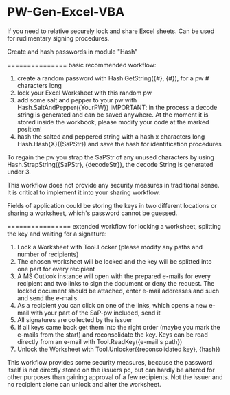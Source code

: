 PW-Gen-Excel-VBA
================

If you need to relative securely lock and share Excel sheets. Can be used for rudimentary signing procedures.

Create and hash passwords in module "Hash"

===============
basic recommended workflow:
  1. create a random password with Hash.GetString({#}, {#}), for a pw # characters long
  2. lock your Excel Worksheet with this random pw
  3. add some salt and pepper to your pw with Hash.SaltAndPepper({YourPW}) IMPORTANT: in the process a decode string is generated and can be saved anywhere. At the moment it is stored inside the workbook, please modify your code at the marked position!
  4. hash the salted and peppered string with a hash x characters long Hash.Hash{X}({SaPStr}) and save the hash for identification procedures

To regain the pw you strap the SaPStr of any unused characters by using Hash.StrapString({SaPStr}, {decodeStr}), the decode String is generated under 3.

This workflow does not provide any security measures in traditional sense. It is critical to implement it into your sharing workflow.

Fields of application could be storing the keys in two different locations or sharing a worksheet, which's password cannot be guessed.

================
extended workflow for locking a worksheet, splitting the key and waiting for a signature:
  1. Lock a Worksheet with Tool.Locker (please modify any paths and number of recipients)
  2. The chosen worksheet will be locked and the key will be splitted into one part for every recipient
  3. A MS Outlook instance will open with the prepared e-mails for every recipient and two links to sign the document or deny the request. The locked document should be attached, enter e-mail addresses and such and send the e-mails.
  4. As a recipient you can click on one of the links, which opens a new e-mail with your part of the SaP-pw included, send it
  5. All signatures are collected by the issuer
  6. If all keys came back get them into the right order (maybe you mark the e-mails from the start) and reconsolidate the key. Keys can be read directly from an e-mail with Tool.ReadKey({e-mail's path})
  7. Unlock the Worksheet with Tool.Unlocker({reconsolidated key}, {hash})

This workflow provides some security measures, because the password itself is not directly stored on the issuers pc, but can hardly be altered for other purposes than gaining approval of a few recipients. Not the issuer and no recipient alone can unlock and alter the worksheet.
